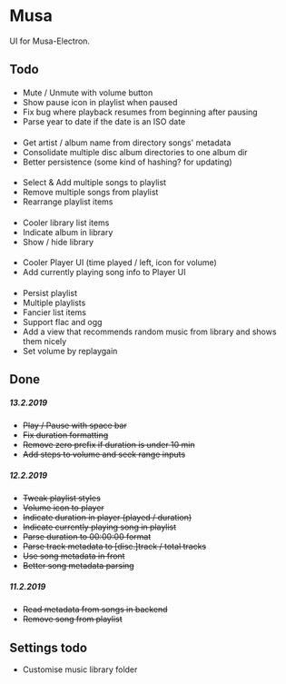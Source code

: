# Musa

UI for Musa-Electron.

## Todo

####

- Mute / Unmute with volume button
- Show pause icon in playlist when paused
- Fix bug where playback resumes from beginning after pausing
- Parse year to date if the date is an ISO date

####

- Get artist / album name from directory songs' metadata
- Consolidate multiple disc album directories to one album dir
- Better persistence (some kind of hashing? for updating)

####

- Select & Add multiple songs to playlist
- Remove multiple songs from playlist
- Rearrange playlist items

####

- Cooler library list items
- Indicate album in library
- Show / hide library

####

- Cooler Player UI (time played / left, icon for volume)
- Add currently playing song info to Player UI

####

- Persist playlist
- Multiple playlists
- Fancier list items
- Support flac and ogg
- Add a view that recommends random music from library and shows them nicely
- Set volume by replaygain

## Done

##### 13.2.2019

- ~~Play / Pause with space bar~~
- ~~Fix duration formatting~~
- ~~Remove zero prefix if duration is under 10 min~~
- ~~Add steps to volume and seek range inputs~~

##### 12.2.2019

- ~~Tweak playlist styles~~
- ~~Volume icon to player~~
- ~~Indicate duration in player (played / duration)~~
- ~~Indicate currently playing song in playlist~~
- ~~Parse duration to 00:00:00 format~~
- ~~Parse track metadata to [disc.]track / total tracks~~
- ~~Use song metadata in front~~
- ~~Better song metadata parsing~~

##### 11.2.2019

- ~~Read metadata from songs in backend~~
- ~~Remove song from playlist~~

## Settings todo

- Customise music library folder
